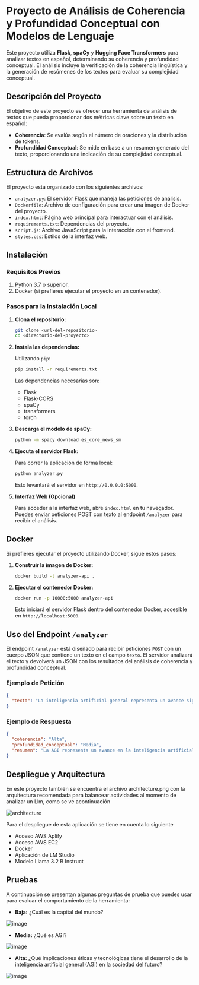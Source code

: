 
# Proyecto de Análisis de Coherencia y Profundidad Conceptual con Modelos de Lenguaje

Este proyecto utiliza **Flask**, **spaCy** y **Hugging Face Transformers** para analizar textos en español, determinando su coherencia y profundidad conceptual. El análisis incluye la verificación de la coherencia lingüística y la generación de resúmenes de los textos para evaluar su complejidad conceptual.

## Descripción del Proyecto

El objetivo de este proyecto es ofrecer una herramienta de análisis de textos que pueda proporcionar dos métricas clave sobre un texto en español:
- **Coherencia**: Se evalúa según el número de oraciones y la distribución de tokens.
- **Profundidad Conceptual**: Se mide en base a un resumen generado del texto, proporcionando una indicación de su complejidad conceptual.

## Estructura de Archivos

El proyecto está organizado con los siguientes archivos:

- `analyzer.py`: El servidor Flask que maneja las peticiones de análisis.
- `Dockerfile`: Archivo de configuración para crear una imagen de Docker del proyecto.
- `index.html`: Página web principal para interactuar con el análisis.
- `requirements.txt`: Dependencias del proyecto.
- `script.js`: Archivo JavaScript para la interacción con el frontend.
- `styles.css`: Estilos de la interfaz web.

## Instalación

### Requisitos Previos

1. Python 3.7 o superior.
2. Docker (si prefieres ejecutar el proyecto en un contenedor).

### Pasos para la Instalación Local

1. **Clona el repositorio:**

   ```bash
   git clone <url-del-repositorio>
   cd <directorio-del-proyecto>
   ```

2. **Instala las dependencias:**

   Utilizando `pip`:

   ```bash
   pip install -r requirements.txt
   ```

   Las dependencias necesarias son:

   - Flask
   - Flask-CORS
   - spaCy
   - transformers
   - torch

3. **Descarga el modelo de spaCy:**

   ```bash
   python -m spacy download es_core_news_sm
   ```

4. **Ejecuta el servidor Flask:**

   Para correr la aplicación de forma local:

   ```bash
   python analyzer.py
   ```

   Esto levantará el servidor en `http://0.0.0.0:5000`.

5. **Interfaz Web (Opcional)**

   Para acceder a la interfaz web, abre `index.html` en tu navegador. Puedes enviar peticiones POST con texto al endpoint `/analyzer` para recibir el análisis.

## Docker

Si prefieres ejecutar el proyecto utilizando Docker, sigue estos pasos:

1. **Construir la imagen de Docker:**

   ```bash
   docker build -t analyzer-api .
   ```

2. **Ejecutar el contenedor Docker:**

   ```bash
   docker run -p 10000:5000 analyzer-api
   ```

   Esto iniciará el servidor Flask dentro del contenedor Docker, accesible en `http://localhost:5000`.

## Uso del Endpoint `/analyzer`

El endpoint `/analyzer` está diseñado para recibir peticiones `POST` con un cuerpo JSON que contiene un texto en el campo `texto`. El servidor analizará el texto y devolverá un JSON con los resultados del análisis de coherencia y profundidad conceptual.

### Ejemplo de Petición

```json
{
  "texto": "La inteligencia artificial general representa un avance significativo..."
}
```

### Ejemplo de Respuesta

```json
{
  "coherencia": "Alta",
  "profundidad_conceptual": "Media",
  "resumen": "La AGI representa un avance en la inteligencia artificial..."
}
```

## Despliegue y Arquitectura

En este proyecto también se encuentra el archivo architecture.png con la arquitectura recomendada para balancear actividades al momento de analizar un Llm, como se ve acontinuación

![architecture](https://github.com/user-attachments/assets/9526a0b2-edb4-48cf-ae2f-5086f26f5d6d)

Para el despliegue de esta aplicación se tiene en cuenta lo siguiente

- Acceso AWS Aplify
- Acceso AWS EC2
- Docker
- Aplicación de LM Studio
- Modelo Llama 3.2 B Instruct

## Pruebas

A continuación se presentan algunas preguntas de prueba que puedes usar para evaluar el comportamiento de la herramienta:

- **Baja:** ¿Cuál es la capital del mundo?

![image](https://github.com/user-attachments/assets/479c7195-2fac-4a08-9c57-2041d949fe5c)

- **Media:** ¿Qué es AGI?

![image](https://github.com/user-attachments/assets/e2758a20-1be6-4c01-be0a-879af44d81f4)

- **Alta:** ¿Qué implicaciones éticas y tecnológicas tiene el desarrollo de la inteligencia artificial general (AGI) en la sociedad del futuro?

![image](https://github.com/user-attachments/assets/d7660b5d-ab49-49b6-9d33-bcfc56afce4e)












